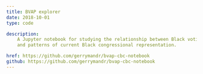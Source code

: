```yaml
---
title: BVAP explorer
date: 2018-10-01
type: code

description:
    A Jupyter notebook for studying the relationship between Black voting age percentage (BVAP)
    and patterns of current Black congressional representation.

href: https://github.com/gerrymandr/bvap-cbc-notebook
github: https://github.com/gerrymandr/bvap-cbc-notebook
---
```

